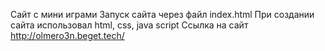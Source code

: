 Сайт с мини играми
Запуск сайта через файл index.html
При создании сайта использовал html, css, java script
Ссылка на сайт http://olmero3n.beget.tech/
